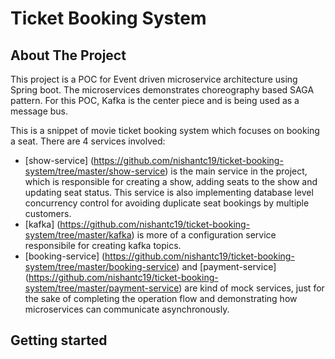 # Ticket Booking System

## About The Project

This project is a POC for Event driven microservice architecture using Spring boot. The microservices demonstrates choreography based SAGA pattern. For this POC, Kafka is the center piece and is being used as a message bus.

This is a snippet of movie ticket booking system which focuses on booking a seat. There are 4 services involved:
* [show-service] (https://github.com/nishantc19/ticket-booking-system/tree/master/show-service) is the main service in the project, which is responsible for creating a show, adding seats to the show and updating seat status. This service is also implementing database level concurrency control for avoiding duplicate seat bookings by multiple customers.
* [kafka] (https://github.com/nishantc19/ticket-booking-system/tree/master/kafka) is more of a configuration service responsibile for creating kafka topics.
* [booking-service] (https://github.com/nishantc19/ticket-booking-system/tree/master/booking-service) and [payment-service] (https://github.com/nishantc19/ticket-booking-system/tree/master/payment-service) are kind of mock services, just for the sake of completing the operation flow and demonstrating how microservices can communicate asynchronously.

## Getting started



